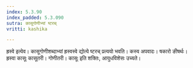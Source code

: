 ```yaml
---
index: 5.3.90
index_padded: 5.3.090
sutra: कासूगोणीभ्यां ष्टरच्
vritti: kashika

---
```

ह्रस्वे इत्येव। कासूगोणीशब्दाभ्यां ह्रस्वस्वे द्योत्ये ष्टरच् प्रत्ययो भवति। कस्य अपवादः। षकारो ङीषर्थः। ह्रस्वा कासूः कासूतरी। गोणीतरी। कासूः इति शक्तिः, आयुधविशेसः उच्यते।